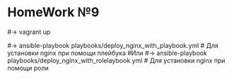 # HomeWork №9

#-> vagrant up

#-> ansible-playbook playbooks/deploy_nginx_with_playbook.yml  # Для установки nginx при помощи плейбука
#Или
#-> ansible-playbook playbooks/deploy_nginx_with_rolelaybook.yml # Для установки nginx при помощи роли
